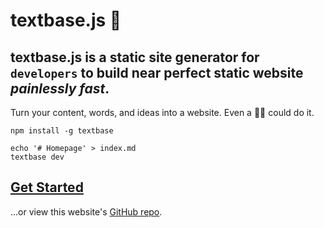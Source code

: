 # textbase.js 🧬

## textbase.js is a static site generator for `developers` to build near perfect static website _painlessly fast_.

Turn your content, words, and ideas into a website. Even a 👶🏼 could do it.

```
npm install -g textbase
```

```
echo '# Homepage' > index.md
textbase dev
```

## [Get Started](/docs)

...or view this website's [GitHub repo](https://github.com/al5ina5/textbase).
